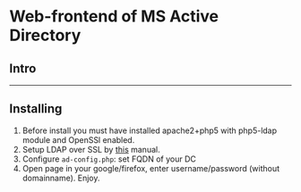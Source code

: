 # Web-frontend of MS Active Directory 

## Intro

---

## Installing

1. Before install you must have installed apache2+php5 with php5-ldap module and OpenSSl enabled.
2. Setup LDAP over SSL by [this](https://github.com/adldap/adLDAP/wiki/LDAP-over-SSL) manual.
3. Configure `ad-config.php`: set FQDN of your DC
4. Open page in your google/firefox, enter username/password (without domainname). Enjoy.
